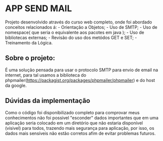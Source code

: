 # APP SEND MAIL

Projeto desenvolvido através do curso web completo, onde foi abordado conceitos relacionados á:
    - Orientação a Objetos;
    - Uso de SMTP;
    - Uso de nomespace( que seria o equivalente aos pacotes em java );
    - Uso de bibliotecas externas;
    - Revisão do uso dos metódos GET e SET;
    - Treinamento da Lógica.

## Sobre o projeto:
É uma solução pensada para usar o protocolo SMTP para envio de email na internet, para tal usamos a biblioteca do phpmailer(https://packagist.org/packages/phpmailer/phpmailer) e do host da google.

## Dúvidas da implementação
Como o código foi disponibilizado completo para comprovar meus conhecimentos não foi possivel "esconder" dados importantes que em uma aplicação seria colocado em um diretório que não estaria disponível (visivel) para todos, trazendo mais segurança para aplicação, por isso, os dados mais sensíveis não estão corretos afim de evitar problemas futuros.
